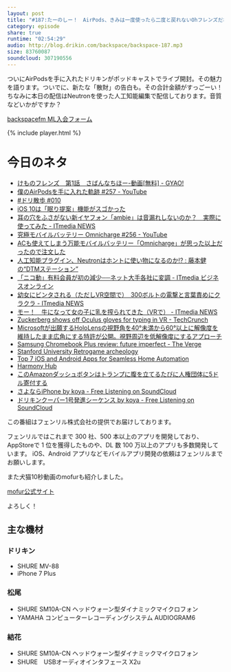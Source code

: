 ```yaml
---
layout: post
title: "#187:たーのしー！　AirPods、きみは一度使ったら二度と戻れないOhフレンズだね。すごーい！"
category: episode
share: true
runtime: "02:54:29"
audio: http://blog.drikin.com/backspace/backspace-187.mp3
size: 83760087
soundcloud: 307190556
---
```


ついにAirPodsを手に入れたドリキンがポッドキャストでライブ開封。その魅力を語ります。ついでに、新たな「散財」の告白も。その合計金額がすっごーい！  
ちなみに本日の配信はNeutronを使った人工知能編集で配信しております。音質などいかがですか？

[backspacefm ML入会フォーム](http://backspace.us11.list-manage.com/subscribe?u=09c933bd3997c1d16dbed156a&id=84b6529b91)

{% include player.html %}

# 今日のネタ

* [けものフレンズ　第1話　さばんなちほー-動画[無料] - GYAO!](http://gyao.yahoo.co.jp/player/00871/v12267/v1000000000000003587/)
* [僕のAirPodsを手に入れた軌跡 #257 - YouTube](https://www.youtube.com/watch?v=bWMutegWGEM)
* [#ドリ散歩 #010](https://www.youtube.com/watch?v=jp38QudqoxI)
* [iOS 10は「眠り提案」機能がスゴかった](http://trendy.nikkeibp.co.jp/atcl/pickup/15/1003590/092900597/?rt=nocnt)
* [耳の穴をふさがない新イヤフォン「ambie」は音漏れしないのか？　実際に使ってみた - ITmedia NEWS](http://www.itmedia.co.jp/news/articles/1702/09/news097.html)
* [究極モバイルバッテリー Omnicharge #256 - YouTube](https://www.youtube.com/watch?v=6Grh6SmqEi4)
* [ACも使えてしまう万能モバイルバッテリー「Omnicharge」が思った以上だったので注文した](https://mitaimon.com/ac%E3%82%82%E4%BD%BF%E3%81%88%E3%81%A6%E3%81%97%E3%81%BE%E3%81%86%E4%B8%87%E8%83%BD%E3%83%A2%E3%83%90%E3%82%A4%E3%83%AB%E3%83%90%E3%83%83%E3%83%86%E3%83%AA%E3%83%BC-omnicharge-%E3%81%8C%E6%80%9D%E3%81%A3%E3%81%9F%E4%BB%A5%E4%B8%8A%E3%81%A0%E3%81%A3%E3%81%9F%E3%81%AE%E3%81%A7%E6%B3%A8%E6%96%87%E3%81%97%E3%81%9F-69804db49089#.46gtgq1so)
* [人工知能プラグイン、Neutronはホントに使い物になるのか!? : 藤本健の“DTMステーション”](http://www.dtmstation.com/archives/51991434.html)
* [「ニコ動」有料会員が初の減少──ネット大手各社に変調 - ITmedia ビジネスオンライン](http://www.itmedia.co.jp/business/articles/1702/11/news016.html)
* [幼女にビンタされる（ただしVR空間で）　300ボルトの電撃と言葉責めにクラクラ - ITmedia NEWS](http://www.itmedia.co.jp/news/articles/1702/11/news031.html)
* [モー！　牛になって女の子に乳を搾られてきた（VRで） - ITmedia NEWS](http://www.itmedia.co.jp/news/articles/1702/11/news032.html)
* [Zuckerberg shows off Oculus gloves for typing in VR - TechCrunch](https://techcrunch.com/2017/02/09/oculus-gloves/)
* [Microsoftが出願するHoloLensの視野角を40°未満から60°以上に解像度を維持したまま広角にする特許が公開。視野周辺を低解像度にするアプローチ](http://shiropen.com/2016/12/24/22190)
* [Samsung Chromebook Plus review: future imperfect - The Verge](http://www.theverge.com/2017/2/10/14570480/samsung-chromebook-plus-laptop-review)
* [Stanford University Retrogame archeology](https://ed.stanford.edu/events/retrogame-archeology)
* [Top 7 iOS and Android Apps for Seamless Home Automation](http://www.iamwire.com/2017/02/apps-home-automation/148426)
* [Harmony Hub](http://www.logitech.com/en-us/product/harmony-hub)
* [このAmazonダッシュボタンはトランプに腹を立てるたびに人権団体に5ドル寄付する](http://jp.techcrunch.com/2017/02/09/20170208this-amazon-dash-button-donates-5-to-the-aclu-whenever-trump-tries-your-patience/)
* [さよならiPhone by koya - Free Listening on SoundCloud](https://soundcloud.com/koya/iphone)
* [ドリキンクーパー1号発進シーケンス by koya - Free Listening on SoundCloud](https://soundcloud.com/koya/1a-1)

この番組はフェンリル株式会社の提供でお届けしております。

フェンリルではこれまで 300 社、500 本以上のアプリを開発しており、AppStoreで 1 位を獲得したものや、DL 数 100 万以上のアプリも多数開発しています。
iOS、Android アプリなどモバイルアプリ開発の依頼はフェンリルまでお願いします。

また犬猫10秒動画のmofurも紹介しました。

[mofur公式サイト](https://mofur.tv/)

よろしく！


## 主な機材

### ドリキン

* SHURE MV-88
* iPhone 7 Plus

### 松尾

* SHURE  SM10A-CN ヘッドウォーン型ダイナミックマイクロフォン
* YAMAHA コンピューターレコーディングシステム AUDIOGRAM6

### 結花

* SHURE  SM10A-CN ヘッドウォーン型ダイナミックマイクロフォン
* SHURE　USBオーディオインタフェース X2u
